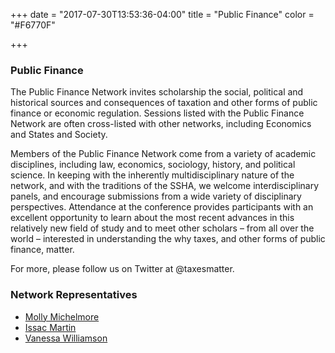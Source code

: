 +++
date = "2017-07-30T13:53:36-04:00"
title = "Public Finance"
color = "#F6770F"

+++

### Public Finance

The Public Finance Network invites scholarship the social, political and historical sources and consequences of taxation and other forms of public finance or economic regulation. Sessions listed with the Public Finance Network are often cross-listed with other networks, including Economics and States and Society.

Members of the Public Finance Network come from a variety of academic disciplines, including law, economics, sociology, history, and political science. In keeping with the inherently multidisciplinary nature of the network, and with the traditions of the SSHA, we welcome interdisciplinary panels, and encourage submissions from a wide variety of disciplinary perspectives.  Attendance at the conference provides participants with an excellent opportunity to learn about the most recent advances in this relatively new field of study and to meet other scholars – from all over the world – interested in understanding the why taxes, and other forms of public finance, matter.

For more, please follow us on Twitter at @taxesmatter.

### Network Representatives

- [Molly Michelmore](mailto:michelmorem@wlu.edu)  
- [Issac Martin](mailto:iwmartin@ucsd.edu)  
- [Vanessa Williamson](mailto:vwilliamson@brookings.edu)  
